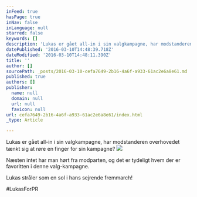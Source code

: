 ```yaml
---
inFeed: true
hasPage: true
inNav: false
inLanguage: null
starred: false
keywords: []
description: 'Lukas er gået all-in i sin valgkampagne, har modstanderen overhovedet tænkt sig at røre en finger for sin kampagne?'
datePublished: '2016-03-10T14:48:39.718Z'
dateModified: '2016-03-10T14:48:11.390Z'
title: ''
author: []
sourcePath: _posts/2016-03-10-cefa7649-2b16-4a6f-a933-61ac2e6a8e61.md
published: true
authors: []
publisher:
  name: null
  domain: null
  url: null
  favicon: null
url: cefa7649-2b16-4a6f-a933-61ac2e6a8e61/index.html
_type: Article

---
```

Lukas er gået all-in i sin valgkampagne, har modstanderen overhovedet tænkt sig at røre en finger for sin kampagne?
![](https://the-grid-user-content.s3-us-west-2.amazonaws.com/61210a82-80ef-44d2-ae00-58490ae87b1b.png)

Næsten intet har man hørt fra modparten, og det er tydeligt hvem der er favoritten i denne valg-kampagne.

Lukas stråler som en sol i hans sejrende fremmarch!

\#LukasForPR